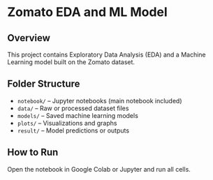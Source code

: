 # Zomato EDA and ML Model

## Overview
This project contains Exploratory Data Analysis (EDA) and a Machine Learning model built on the Zomato dataset.

## Folder Structure
- `notebook/` – Jupyter notebooks (main notebook included)
- `data/` – Raw or processed dataset files
- `models/` – Saved machine learning models
- `plots/` – Visualizations and graphs
- `result/` – Model predictions or outputs

## How to Run
Open the notebook in Google Colab or Jupyter and run all cells.

